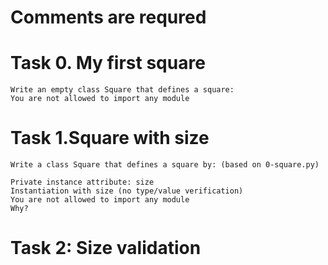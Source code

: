 # Comments are requred

# Task 0. My first square
	Write an empty class Square that defines a square:
	You are not allowed to import any module
# Task 1.Square with size
    Write a class Square that defines a square by: (based on 0-square.py)

    Private instance attribute: size
    Instantiation with size (no type/value verification)
    You are not allowed to import any module
    Why?
# Task 2: Size validation